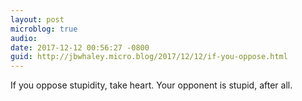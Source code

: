 ```yaml
---
layout: post
microblog: true
audio: 
date: 2017-12-12 00:56:27 -0800
guid: http://jbwhaley.micro.blog/2017/12/12/if-you-oppose.html
---
```

If you oppose stupidity, take heart. Your opponent is stupid, after all.
